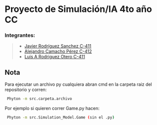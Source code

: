 # Proyecto de Simulación/IA 4to año CC

### Integrantes:

> - [Javier Rodríguez Sanchez C-411](https://github.com/javierrodriguezsanchez)
> - [Alejandro Camacho Pérez C-412](https://github.com/alejocp00)
> - [Luis A Rodriguez Otero C-411](https://github.com/Drackaro)

## Nota

Para ejecutar un archivo py cualquiera abran cmd en la carpeta raiz del repositorio y corren:
```bash
 Phyton -m src.carpeta.archivo
 ```

 Por ejemplo si quieren correr Game.py hacen:
```bash
 Phyton -m src.Simulation_Model.Game (sin el .py)
 ```
